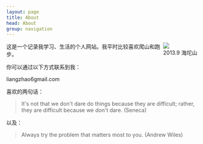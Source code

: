 ```yaml
---
layout: page
title: About
head: About
group: navigation
---
```

<div style="float: right">
	<img src="http://farm4.staticflickr.com/3706/11398363193_47c8d87619_n.jpg" /><br/>
	2013.9 海坨山
</div>

这是一个记录我学习、生活的个人网站。我平时比较喜欢爬山和跑步。  

你可以通过以下方式联系到我：   

liangzhao6<AT>gmail.com  
 

喜欢的两句话：  
> It's not that we don't dare do things because they are difficult; rather, they are difficult because we don't dare. (Seneca)  

以及：  
> Always try the problem that matters most to you. (Andrew Wiles)  

[1]: http://farm4.staticflickr.com/3706/11398363193_47c8d87619_n.jpg "Liangzhao"